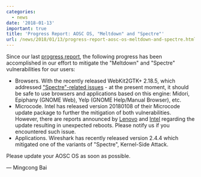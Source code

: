 ```yaml
---
categories:
  - news
date: '2018-01-13'
important: true
title: 'Progress Report: AOSC OS, "Meltdown" and "Spectre"'
url: /news/2018/01/13/progress-report-aosc-os-meltdown-and-spectre.html
---
```



Since our last [progress report](https://aosc.io/news/1115-core-511-meltdown-and-spectre), the following progress has been accomplished in our effort to mitigate the "Meltdown" and "Spectre" vulnerabilities for our users:

- Browsers. With the recently released WebKit2GTK+ 2.18.5, which addressed ["Spectre"-related issues](https://webkitgtk.org/security/WSA-2018-0001.html) - at the present moment, it should be safe to use browsers and applications based on this engine: Midori, Epiphany (GNOME Web), Yelp (GNOME Help/Manual Browser), etc.
- Microcode. Intel has released version 20180108 of their Microcode update package to further the mitigation of both vulnerabilities. However, there are reports announced by [Lenovo](https://pcsupport.lenovo.com/us/en/product_security/ps500151) and [Intel](https://newsroom.intel.com/news/intel-security-issue-update-addressing-reboot-issues/) regarding the update resulting in unexpected reboots. Please notify us if you encountered such issue.
- Applications. Wireshark has recently released version 2.4.4 which mitigated one of the variants of "Spectre", Kernel-Side Attack.

Please update your AOSC OS as soon as possible.

— Mingcong Bai